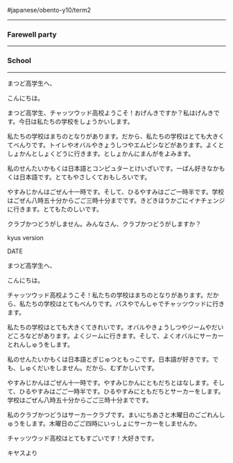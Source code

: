 #japanese/obento-y10/term2

---

### Farewell party
---


### School
---
まつど高学生へ、

こんにちは。

まつど高学生、チャッツウッド高校ようこそ！おげんきですか？私はげんきです。今日は私たちの学校をしょうかいします。

私たちの学校はまちのとなりがあります。だから、私たちの学校はとても大きくてべんりです。トイレやオバルやきょうしつやエムピシなどがあります。よくとしょかんとしょくどうに行きます。としょかんにまんがをよみます。

私のせんたいかもくは日本語とコンピュターとけいざいです。一ばん好きなかもくは日本語です。とてもやさしくておもしろいです。

やすみじかんはごぜん十一時です。そして、ひるやすみはごご一時半です。学校はごぜん八時五十分からごご三時十分までです。きどきほうかごにイナチェンジに行きます。とてもたのしいです。

クラブかつどうがしません。みんなさん、クラブかつどうがしますか？

kyus version


DATE

まつど高学生へ、

こんにちは。


チャッツウッド高校ようこそ！私たちの学校はまちのとなりがあります。だから、私たちの学校はとてもべんりです。バスやでんしゃでチャッツウッドに行きます。

私たちの学校はとても大きくてきれいです。オバルやきょうしつやジームやだいどころなどがあります。よくジームに行きます。そして、よくオバルにサーカーとれんしゅうをします。

私のせんたいかもくは日本語とぎじゅつともっこです。日本語が好きです。でも、しゅくだいをしません。だから、むずかしいです。

やすみじかんはごぜん十一時です。やすみじかんにともだちとはなします。そして、ひるやすみはごご一時半です。ひるやすみにともだちとサーカーをします。学校はごぜん八時五十分からごご三時十分までです。

私のクラブかつどうはサーカークラブです。まいにちあさと木曜日のごごれんしゅうをします。木曜日のごご四時にいっしょにサーカーをしませんか。


チャッツウッド高校はとてもすごいです！大好きです。

キヤスより
